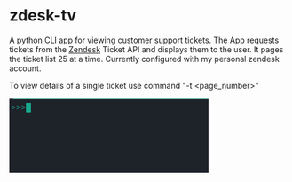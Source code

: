 # zdesk-tv
A python CLI app for viewing customer support tickets. The App requests tickets from the [Zendesk](https://www.zendesk.com/) Ticket API and displays them to the user. It pages the ticket list 25 at a time. Currently configured with my personal zendesk account. 
 
 
To view details of a single ticket use command "-t <page_number>"

![Alt Text](ticket1.gif)
